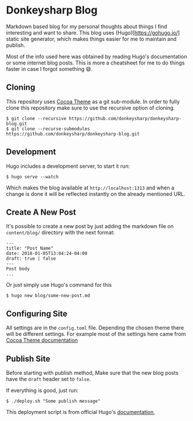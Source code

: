 Donkeysharp Blog
================

Markdown based blog for my personal thoughts about things I find interesting and want to share. This blog uses (Hugo)[https://gohugo.io/] static site generator, which makes things easier for me to maintain and publish.

Most of the info used here was obtained by reading Hugo's documentation or some internet blog posts. This is more a cheatsheet for me to do things faster
in case I forgot something :smile:.

## Cloning
This repository uses [Cocoa Theme](https://themes.gohugo.io/theme/cocoa/) as a git sub-module. In order to fully clone this repository make sure to use the recursive option of cloning.

    $ git clone --recursive https://github.com/donkeysharp/donkeysharp-blog.git
    $ git clone --recurse-submodules https://github.com/donkeysharp/donkeysharp-blog.git

## Development
Hugo includes a development server, to start it run:

    $ hugo serve --watch

Which makes the blog available at `http://localhost:1313` and when a change is done it will be reflected instantly on the already mentioned URL.

## Create A New Post
It's possible to create a new post by just adding the markdown file on `content/blog/` directory with the next format:

```
---
title: "Post Name"
date: 2018-01-05T13:04:24-04:00
draft: true | false
---
Post body
...

```

Or just simply use Hugo's command for this

    $ hugo new blog/some-new-post.md


## Configuring Site
All settings are in the `config.toml` file. Depending the chosen theme there will be different settings. For example most of the settings here came from [Cocoa Theme documentation](https://github.com/nishanths/cocoa-hugo-theme/blob/master/exampleSite/config.toml)


## Publish Site
Before starting with publish method, Make sure that the new blog posts have the `draft` header set to `false`.

If everything is good, just run:

    $ ./deploy.sh "Some publish message"

This deployment script is from official Hugo's [documentation](https://gohugo.io/hosting-and-deployment/hosting-on-github/#github-user-or-organization-pages),
